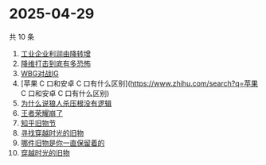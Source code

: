 # 2025-04-29

共 10 条

<!-- BEGIN ZHIHUSEARCH -->
<!-- 最后更新时间 Tue Apr 29 2025 12:13:42 GMT+0800 (China Standard Time) -->
1. [工业企业利润由降转增](https://www.zhihu.com/search?q=工业企业利润由降转增)
1. [降维打击到底有多恐怖](https://www.zhihu.com/search?q=降维打击到底有多恐怖)
1. [WBG对战IG](https://www.zhihu.com/search?q=WBG对战IG)
1. [苹果 C 口和安卓 C 口有什么区别](https://www.zhihu.com/search?q=苹果 C 口和安卓 C 口有什么区别)
1. [为什么说狼人杀压根没有逻辑](https://www.zhihu.com/search?q=为什么说狼人杀压根没有逻辑)
1. [王者荣耀崩了](https://www.zhihu.com/search?q=王者荣耀崩了)
1. [知乎旧物节](https://www.zhihu.com/search?q=知乎旧物节)
1. [寻找穿越时光的旧物](https://www.zhihu.com/search?q=寻找穿越时光的旧物)
1. [哪件旧物是你一直保留着的](https://www.zhihu.com/search?q=哪件旧物是你一直保留着的)
1. [穿越时光的旧物](https://www.zhihu.com/search?q=穿越时光的旧物)
<!-- END ZHIHUSEARCH -->
